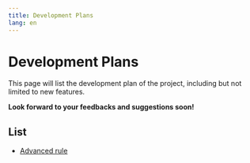 ```yaml
---
title: Development Plans
lang: en
---
```


# Development Plans

This page will list the development plan of the project, including but not limited to new features.

**Look forward to your feedbacks and suggestions soon!**

## List

* [Advanced rule](advanced-rule.md)